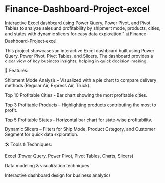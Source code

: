 # Finance-Dashboard-Project-excel
Interactive Excel dashboard using Power Query, Power Pivot, and Pivot Tables to analyze sales and profitability by shipment mode, products, cities, and states with dynamic slicers for easy data exploration."
📊Finance-Dashboard-Project-excel

This project showcases an interactive Excel dashboard built using Power Query, Power Pivot, Pivot Tables, and Slicers. The dashboard provides a clear view of key business insights, helping in quick decision-making.

🔑 Features:

Shipment Mode Analysis – Visualized with a pie chart to compare delivery methods (Regular Air, Express Air, Truck).

Top 10 Profitable Cities – Bar chart showing the most profitable cities.

Top 3 Profitable Products – Highlighting products contributing the most to profit.

Top 5 Profitable States – Horizontal bar chart for state-wise profitability.

Dynamic Slicers – Filters for Ship Mode, Product Category, and Customer Segment for quick data exploration.

🛠 Tools & Techniques:

Excel (Power Query, Power Pivot, Pivot Tables, Charts, Slicers)

Data modeling & visualization techniques

Interactive dashboard design for business analytics

